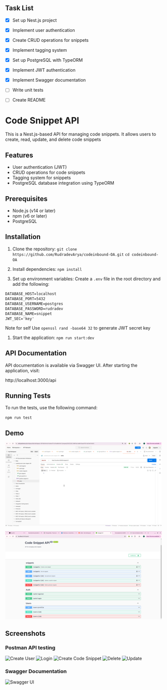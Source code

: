 ## Task List

- [x] Set up Nest.js project
- [x] Implement user authentication
- [x] Create CRUD operations for snippets
- [x] Implement tagging system
- [x] Set up PostgreSQL with TypeORM
- [x] Implement JWT authentication
- [x] Implement Swagger documentation
- [ ] Write unit tests
- [ ] Create README


# Code Snippet API

This is a Nest.js-based API for managing code snippets. It allows users to create, read, update, and delete code snippets

## Features

- User authentication (JWT)
- CRUD operations for code snippets
- Tagging system for snippets
- PostgreSQL database integration using TypeORM

## Prerequisites

- Node.js (v14 or later)
- npm (v6 or later)
- PostgreSQL

## Installation

1. Clone the repository:
`git clone https://github.com/RudradevArya/codeinbound-OA.git`
`cd codeinbound-OA`

2. Install dependencies:
`npm install`

3. Set up environment variables:
   Create a `.env` file in the root directory and add the following:

```
DATABASE_HOST=localhost
DATABASE_PORT=5432
DATABASE_USERNAME=postgres
DATABASE_PASSWORD=rudradev
DATABASE_NAME=snippet
JWT_SEC='key'
```
Note for self
Use `openssl rand -base64 32` to generate JWT secret key


1. Start the application:
`npm run start:dev`

## API Documentation

API documentation is available via Swagger UI. After starting the application, visit:

http://localhost:3000/api

## Running Tests

To run the tests, use the following command:

`npm run test`

## Demo
![code snipper API Demo at demo/demo.gif](demo/demo.gif)

[![Watch the video](https://raw.githubusercontent.com/RudradevArya/codeinbound-OA/main/demo/thumb.png)](https://raw.githubusercontent.com/RudradevArya/codeinbound-OA/main/demo/demo.mp4)

## Screenshots

### Postman API testing
![Create User](demo/create.png)
![Login](demo/login.png)
![Create Code Snippet](demo/snip.png)
![Delete](demo/del.png)
![Update](demo/update.png)

### Swagger Documentation
![Swagger UI](demo/swagger.png)